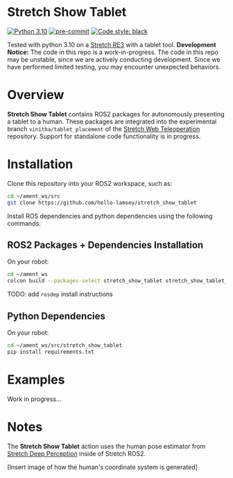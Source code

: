 # Stretch Show Tablet

[![Python 3.10](https://img.shields.io/badge/python-3.10-blue.svg)](https://www.python.org/downloads/release/python-31012/)
[![pre-commit](https://img.shields.io/badge/pre--commit-enabled-brightgreen?logo=pre-commit&logoColor=white)](https://github.com/pre-commit/pre-commit)
[![Code style: black](https://img.shields.io/badge/code%20style-black-000000.svg)](https://github.com/psf/black)

Tested with python 3.10 on a [Stretch RE3](https://hello-robot.com/stretch-3-product) with a tablet tool. **Development Notice:** The code in this repo is a work-in-progress. The code in this repo may be unstable, since we are actively conducting development. Since we have performed limited testing, you may encounter unexpected behaviors.

# Overview

**Stretch Show Tablet** contains ROS2 packages for autonomously presenting a tablet to a human. These packages are integrated into the experimental branch `vinitha/tablet_placement` of the [Stretch Web Teleoperation](https://github.com/hello-robot/stretch_web_teleop) repository. Support for standalone code functionality is in progress.

# Installation

Clone this repository into your ROS2 workspace, such as:

```bash
cd ~/ament_ws/src
git clone https://github.com/hello-lamsey/stretch_show_tablet
```

Install ROS dependencies and python dependencies using the following commands:

## ROS2 Packages + Dependencies Installation

On your robot:

```bash
cd ~/ament_ws
colcon build --packages-select stretch_show_tablet stretch_show_tablet_interfaces
```

TODO: add `rosdep` install instructions

## Python Dependencies

On your robot:

```bash
cd ~/ament_ws/src/stretch_show_tablet
pip install requirements.txt
```

# Examples

Work in progress...

# Notes

The **Stretch Show Tablet** action uses the human pose estimator from [Stretch Deep Perception](https://github.com/hello-robot/stretch_ros2/tree/humble/stretch_deep_perception) inside of Stretch ROS2.

\[Insert image of how the human's coordinate system is generated\]
